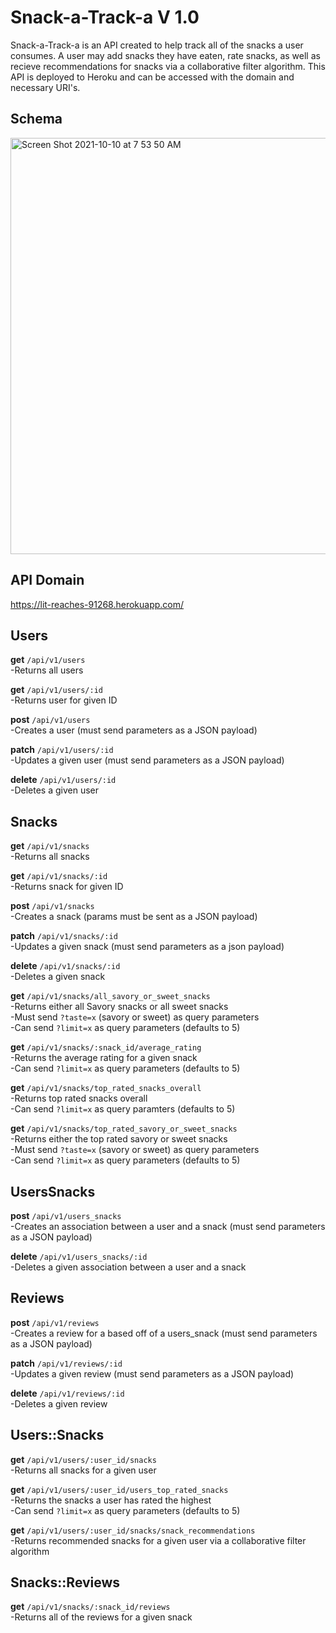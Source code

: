# Snack-a-Track-a V 1.0
Snack-a-Track-a is an API created to help track all of the snacks a user consumes. A user may add snacks they have eaten, rate snacks, as well as recieve recommendations for snacks via a collaborative filter algorithm. This API is deployed to Heroku and can be accessed with the domain and necessary URI's.

## Schema

<img width="666" alt="Screen Shot 2021-10-10 at 7 53 50 AM" src="https://user-images.githubusercontent.com/78196294/136698698-76972f41-524b-46e3-8729-135d4af0ba4f.png">

## API Domain
https://lit-reaches-91268.herokuapp.com/

## Users
**get** `/api/v1/users` </br>
  -Returns all users

**get** `/api/v1/users/:id` </br>
  -Returns user for given ID
  
**post** `/api/v1/users` </br>
  -Creates a user (must send parameters as a JSON payload)
  
**patch** `/api/v1/users/:id` </br>
  -Updates a given user (must send parameters as a JSON payload)
  
**delete** `/api/v1/users/:id` </br>
  -Deletes a given user
  
## Snacks
**get** `/api/v1/snacks` </br>
  -Returns all snacks
  
**get** `/api/v1/snacks/:id` </br>
  -Returns snack for given ID

**post** `/api/v1/snacks` </br>
  -Creates a snack (params must be sent as a JSON payload)
  
**patch** `/api/v1/snacks/:id` </br>
  -Updates a given snack (must send parameters as a json payload)
  
**delete** `/api/v1/snacks/:id` </br>
  -Deletes a given snack
  
**get** `/api/v1/snacks/all_savory_or_sweet_snacks` </br>
  -Returns either all Savory snacks or all sweet snacks </br>
  -Must send `?taste=x` (savory or sweet) as query parameters </br>
  -Can send `?limit=x` as query parameters (defaults to 5)
  
**get** `/api/v1/snacks/:snack_id/average_rating` </br>
  -Returns the average rating for a given snack </br>
  -Can send `?limit=x` as query parameters (defaults to 5)

**get** `/api/v1/snacks/top_rated_snacks_overall` </br>
  -Returns top rated snacks overall </br>
  -Can send `?limit=x` as query paramters (defaults to 5)

**get** `/api/v1/snacks/top_rated_savory_or_sweet_snacks` </br>
  -Returns either the top rated savory or sweet snacks </br>
  -Must send `?taste=x` (savory or sweet) as query parameters </br>
  -Can send `?limit=x` as query parameters (defaults to 5)
  
## UsersSnacks
**post** `/api/v1/users_snacks` </br>
  -Creates an association between a user and a snack (must send parameters as a JSON payload)
  
**delete** `/api/v1/users_snacks/:id` </br>
  -Deletes a given association between a user and a snack
  
## Reviews
**post** `/api/v1/reviews` </br>
  -Creates a review for a based off of a users_snack (must send parameters as a JSON payload)
  
**patch** `/api/v1/reviews/:id` </br>
  -Updates a given review (must send parameters as a JSON payload)
  
**delete** `/api/v1/reviews/:id` </br>
  -Deletes a given review

## Users::Snacks
**get** `/api/v1/users/:user_id/snacks` </br>
  -Returns all snacks for a given user
  
**get** `/api/v1/users/:user_id/users_top_rated_snacks` </br>
  -Returns the snacks a user has rated the highest </br>
  -Can send `?limit=x` as query parameters (defaults to 5)
  
**get** `/api/v1/users/:user_id/snacks/snack_recommendations` </br>
  -Returns recommended snacks for a given user via a collaborative filter algorithm

## Snacks::Reviews
**get** `/api/v1/snacks/:snack_id/reviews` </br>
  -Returns all of the reviews for a given snack
